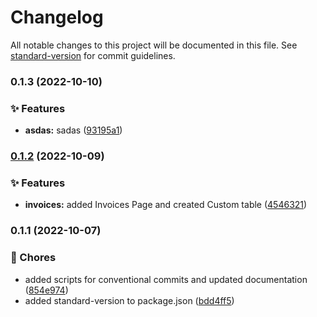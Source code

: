 # Changelog

All notable changes to this project will be documented in this file. See [standard-version](https://github.com/conventional-changelog/standard-version) for commit guidelines.

### 0.1.3 (2022-10-10)


### ✨ Features

* **asdas:** sadas ([93195a1](https://github.com/ivankraev/msb-ui/commit/93195a1a723a47dc348fab5f2615f85e5ba8ec7e))

### [0.1.2](https://mstfs.softserveinc.com/tfs/Cisco/MSP/_git/UI/compare/v0.1.1...v0.1.2) (2022-10-09)


### ✨ Features

* **invoices:** added Invoices Page and created Custom table ([4546321](https://mstfs.softserveinc.com/tfs/Cisco/MSP/_git/UI/commit/45463212d916fbb32840971eb012c652c8d482a3))

### 0.1.1 (2022-10-07)


### 🚚 Chores

* added scripts for conventional commits and updated documentation ([854e974](https://mstfs.softserveinc.com/tfs/Cisco/MSP/_git/UI/commit/854e97457b27ccba3b9c67d05e0677be4a347ce1))
* added standard-version to package.json ([bdd4ff5](https://mstfs.softserveinc.com/tfs/Cisco/MSP/_git/UI/commit/bdd4ff59fd89e26f6d6c03401d00f8901e1c59fd))
